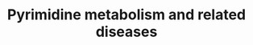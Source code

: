 ---
annotations:
- type: Pathway Ontology
  value: pyrimidine metabolic pathway
- type: Disease Ontology
  value: pyrimidine metabolic disorder
- type: Pathway Ontology
  value: inborn error of purine-pyrimidine metabolism pathway
- type: Disease Ontology
  value: dihydropyrimidine dehydrogenase deficiency
- type: Pathway Ontology
  value: disease pathway
- type: Pathway Ontology
  value: dihydropyrimidine dehydrogenase deficiency pathway
- type: Pathway Ontology
  value: beta-ureidopropionase deficiency pathway
- type: Pathway Ontology
  value: orotic aciduria 1 pathway
- type: Disease Ontology
  value: orotic aciduria
authors:
- Roel
- DeSl
- Egonw
- Mkutmon
- IreneHemel
- MaintBot
- Fehrhart
- Finterly
communities:
- IEM
- RareDiseases
description: Overview of pyrimidine metabolism and related diseases
last-edited: 2021-11-30
organisms:
- Homo sapiens
redirect_from:
- /index.php/Pathway:WP4225
- /instance/WP4225
schema-jsonld:
- '@context': https://schema.org/
  '@id': https://wikipathways.github.io/pathways/WP4225.html
  '@type': Dataset
  creator:
    '@type': Organization
    name: WikiPathways
  description: Overview of pyrimidine metabolism and related diseases
  keywords:
  - ACT
  - GLS2
  - CMP
  - DHO
  - RRM2
  - dUDP
  - + PRPP
  - OTC
  - Ornithine
  - Aspartate
  - UMPH1
  - CTP
  - CoQ10
  - Thymine
  - Dihydrouracil
  - CPS2
  - TS
  - UMPS-complex
  - Disorders
  - Cytidine
  - UTP
  - Beta-alanine
  - N-Carbamoyl-beta-alanine
  - dTMP
  - OPRT
  - N-Carbamyl-beta-aminoisobutyric acid
  - Dihydrothymine
  - UP
  - DPD
  - DHODH
  - Dihydroorotate
  - Thymidine
  - (reduced)
  - UMP
  - NH4+
  - DHP
  - (S)-Beta-aminoisobutyrate
  - CPS1
  - OMP
  - CAD-complex
  - UMPH
  - Uracil
  - 'CoQ10 - H2 '
  - Orotate
  - RRM1
  - TP
  - Riboflavin and CoQ
  - Carbamoyl-phosphate
  - RR
  - Glutamine
  - dUMP
  - UDP
  - UMPH2
  - Urea cycle
  - TK2
  - Carbamoylaspartate
  - OMPDC
  - 2-Deoxyuridine
  - PRPP
  - CDP
  - HCO3-
  - RRM2B
  - Glutamate
  - Uridine
  - Citrulline
  - Orotidine
  license: CC0
  name: Pyrimidine metabolism and related diseases
seo: CreativeWork
title: Pyrimidine metabolism and related diseases
wpid: WP4225
---